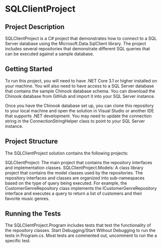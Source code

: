 # SQLClientProject

## Project Description
SQLClientProject is a C# project that demonstrates how to connect to a SQL Server database using the Microsoft.Data.SqlClient library. The project includes several repositories that demonstrate different SQL queries that can be executed against a sample database.

## Getting Started
To run this project, you will need to have .NET Core 3.1 or higher installed on your machine. You will also need to have access to a SQL Server database that contains the sample Chinook database schema. You can download the Chinook database from GitHub and import it into your SQL Server instance.

Once you have the Chinook database set up, you can clone this repository to your local machine and open the solution in Visual Studio or another IDE that supports .NET development. You may need to update the connection string in the ConnectionStringHelper class to point to your SQL Server instance.

## Project Structure
The SQLClientProject solution contains the following projects:

SQLClientProject: The main project that contains the repository interfaces and implementation classes.
SQLClientProject.Models: A class library project that contains the model classes used by the repositories.
The repository interfaces and classes are organized into sub-namespaces based on the type of query being executed. For example, the CustomerGenreRepository class implements the ICustomerGenreRepository interface and executes a query to return a list of customers and their favorite music genres.

## Running the Tests
The SQLClientProject.Program includes tests that test the functionality of the repository classes. Start Debugging/Start Without Debugging to run the tests in Program.cs. Most tests are commented out, uncomment to run the a specific test.
